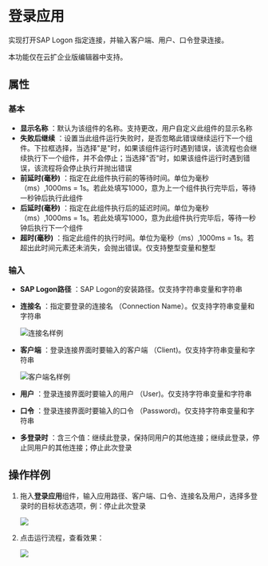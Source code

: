 # 登录应用

实现打开SAP Logon 指定连接，并输入客户端、用户、口令登录连接。

本功能仅在云扩企业版编辑器中支持。

## 属性

### 基本

- **显示名称** ：默认为该组件的名称。支持更改，用户自定义此组件的显示名称
- **失败后继续** ：设置当此组件运行失败时，是否忽略此错误继续运行下一个组件。下拉框选择，当选择"是"时，如果该组件运行时遇到错误，该流程也会继续执行下一个组件，并不会停止；当选择"否"时，如果该组件运行时遇到错误，该流程将会停止执行并抛出错误
- **前延时(毫秒)** ：指定在此组件执行前的等待时间。单位为毫秒（ms）,1000ms = 1s。若此处填写1000，意为上一个组件执行完毕后，等待一秒钟后执行此组件
- **后延时(毫秒)** ：指定在此组件执行后的延迟时间。单位为毫秒（ms）,1000ms = 1s。若此处填写1000，意为此组件执行完毕后，等待一秒钟后执行下一个组件
- **超时(毫秒)** ：指定此组件的执行时间。单位为毫秒（ms）,1000ms = 1s。若超出此时间元素还未消失，会抛出错误。仅支持整型变量和整型

### 输入

- **SAP Logon路径** ：SAP Logon的安装路径。仅支持字符串变量和字符串
- **连接名** ：指定要登录的连接名 （Connection Name）。仅支持字符串变量和字符串
  
  ![连接名样例](https://docimages.blob.core.chinacloudapi.cn/images/Activities/connectionname20210325.png)

- **客户端** ：登录连接界面时要输入的客户端 （Client)。仅支持字符串变量和字符串

  ![客户端名样例](https://docimages.blob.core.chinacloudapi.cn/images/Activities/client20210325.png)

- **用户** ：登录连接界面时要输入的用户 （User)。仅支持字符串变量和字符串
- **口令** ：登录连接界面时要输入的口令 （Password)。仅支持字符串变量和字符串
- **多登录时** ：含三个值：继续此登录，保持同用户的其他连接；继续此登录，停止同用户的其他连接；停止此次登录

## 操作样例

1. 拖入**登录应用**组件，输入应用路径、客户端、口令、连接名及用户，选择多登录时的目标状态选项，例：停止此次登录

    ![](https://docimages.blob.core.chinacloudapi.cn/images/Activities/SAPlogin-1.png)

2. 点击运行流程，查看效果：

    ![](https://docimages.blob.core.chinacloudapi.cn/images/Activities/SAPlogin-2.png)
